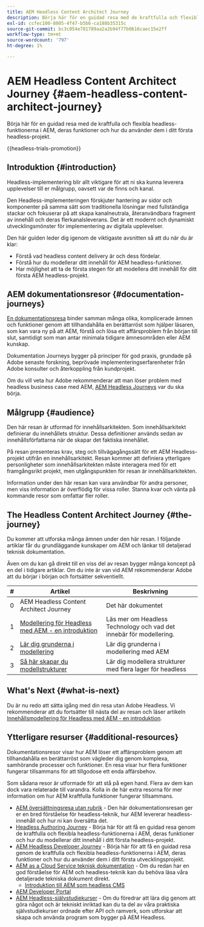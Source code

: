 ```yaml
---
title: AEM Headless Content Architect Journey
description: Börja här för en guidad resa med de kraftfulla och flexibla headless-funktionerna i AEM, deras funktioner och hur du kan modellera ditt innehåll i ditt första headless-projekt.
exl-id: ccfec100-8005-4f47-b5b6-ca188b35315c
source-git-commit: bc3c054e781789aa2a2b94f77b0616caec15e2ff
workflow-type: tm+mt
source-wordcount: '797'
ht-degree: 1%

---
```


# AEM Headless Content Architect Journey {#aem-headless-content-architect-journey}

Börja här för en guidad resa med de kraftfulla och flexibla headless-funktionerna i AEM, deras funktioner och hur du använder dem i ditt första headless-projekt.

{{headless-trials-promotion}}

## Introduktion {#introduction}

Headless-implementering blir allt viktigare för att ni ska kunna leverera upplevelser till er målgrupp, oavsett var de finns och kanal.

Den Headless-implementeringen förskjuter hantering av sidor och komponenter på samma sätt som traditionella lösningar med fullständiga stackar och fokuserar på att skapa kanalneutrala, återanvändbara fragment av innehåll och deras flerkanalsleverans. Det är ett modernt och dynamiskt utvecklingsmönster för implementering av digitala upplevelser.

Den här guiden leder dig igenom de viktigaste avsnitten så att du när du är klar:

* Förstå vad headless content delivery är och dess fördelar.
* Förstå hur du modellerar ditt innehåll för AEM headless-funktioner.
* Har möjlighet att ta de första stegen för att modellera ditt innehåll för ditt första AEM headless-projekt.

## AEM dokumentationsresor {#documentation-journeys}

[En dokumentationsresa](/help/journey-documentation/documentation-journeys.md) binder samman många olika, komplicerade ämnen och funktioner genom att tillhandahålla en berättarröst som hjälper läsaren, som kan vara ny på att AEM, förstå och lösa ett affärsproblem från början till slut, samtidigt som man antar minimala tidigare ämnesområden eller AEM kunskap.

Dokumentation Journeys bygger på principer för god praxis, grundade på Adobe senaste forskning, beprövade implementeringserfarenheter från Adobe konsulter och återkoppling från kundprojekt.

Om du vill veta hur Adobe rekommenderar att man löser problem med headless business case med AEM, [AEM Headless Journeys](/help/journey-documentation/documentation-journeys.md) var du ska börja.

## Målgrupp {#audience}

Den här resan är utformad för innehållsarkitekten. Som innehållsarkitekt definierar du innehållets struktur. Dessa definitioner används sedan av innehållsförfattarna när de skapar det faktiska innehållet.

På resan presenteras krav, steg och tillvägagångssätt för ett AEM Headless-projekt utifrån en innehållsarkitekt. Resan kommer att definiera ytterligare personligheter som innehållsarkitekten måste interagera med för ett framgångsrikt projekt, men utgångspunkten för resan är innehållsarkitekten.

Information under den här resan kan vara användbar för andra personer, men viss information är överflödig för vissa roller. Stanna kvar och vänta på kommande resor som omfattar fler roller.

## The Headless Content Architect Journey {#the-journey}

Du kommer att utforska många ämnen under den här resan. I följande artiklar får du grundläggande kunskaper om AEM och länkar till detaljerad teknisk dokumentation.

Även om du kan gå direkt till en viss del av resan bygger många koncept på en del i tidigare artiklar. Om du inte är van vid AEM rekommenderar Adobe att du börjar i början och fortsätter sekventiellt.

| # | Artikel | Beskrivning |
|---|---|---|
| 0 | AEM Headless Content Architect Journey | Det här dokumentet |
| 1 | [Modellering för Headless med AEM - en introduktion](introduction.md) | Läs mer om Headless Technology och vad det innebär för modellering. |
| 2 | [Lär dig grunderna i modellering](basics.md) | Lär dig grunderna i modellering med AEM |
| 3 | [Så här skapar du modellstrukturer](model-structure.md) | Lär dig modellera strukturer med flera lager för headless |

## What&#39;s Next {#what-is-next}

Du är nu redo att sätta igång med din resa utan Adobe Headless. Vi rekommenderar att du fortsätter till nästa del av resan och läser artikeln [Innehållsmodellering för Headless med AEM - en introduktion](introduction.md).

## Ytterligare resurser {#additional-resources}

Dokumentationsresor visar hur AEM löser ett affärsproblem genom att tillhandahålla en berättarröst som vägleder dig genom komplexa, samhörande processer och funktioner. En resa visar hur flera funktioner fungerar tillsammans för att tillgodose ett enda affärsbehov.

Som sådana resor är utformade för att stå på egen hand. Flera av dem kan dock vara relaterade till varandra. Kolla in de här extra resorna för mer information om hur AEM kraftfulla funktioner fungerar tillsammans.

* [AEM översättningsresa utan rubrik](/help/journey-headless/translation/overview.md) - Den här dokumentationsresan ger er en bred förståelse för headless-teknik, hur AEM levererar headless-innehåll och hur ni kan översätta det.
* [Headless Authoring Journey](/help/journey-headless/author/overview.md) - Börja här för att få en guidad resa genom de kraftfulla och flexibla headless-funktionerna i AEM, deras funktioner och hur du modellerar ditt innehåll i ditt första headless-projekt.
* [AEM Headless Developer Journey](/help/journey-headless/developer/overview.md) - Börja här för att få en guidad resa genom de kraftfulla och flexibla headless-funktionerna i AEM, deras funktioner och hur du använder dem i ditt första utvecklingsprojekt.
* [AEM as a Cloud Service teknisk dokumentation](https://experienceleague.adobe.com/docs/experience-manager-cloud-service.html) - Om du redan har en god förståelse för AEM och headless-teknik kan du behöva läsa våra detaljerade tekniska dokument direkt.
   * [Introduktion till AEM som headless CMS](/help/headless/introduction.md)
* [AEM Developer Portal](https://experienceleague.adobe.com/landing/experience-manager/headless/developer.html)
* [AEM Headless-självstudiekurser](https://experienceleague.adobe.com/docs/experience-manager-learn/getting-started-with-aem-headless/overview.html) - Om du föredrar att lära dig genom att göra något och är tekniskt inriktad kan du ta del av våra praktiska självstudiekurser ordnade efter API och ramverk, som utforskar att skapa och använda program som bygger på AEM Headless.
